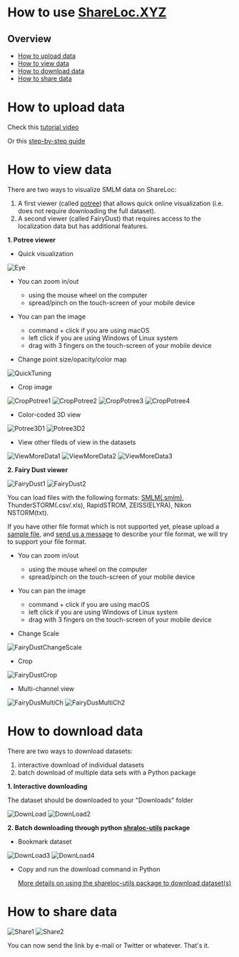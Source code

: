 # How to use [ShareLoc.XYZ](shareloc.xyz)
## Overview
* [How to upload data](#how-to-upload-data)
* [How to view data](#how-to-view-data)
* [How to download data](#how-to-download-data)
* [How to share data](#how-to-share-data)

# How to upload data

Check this [tutorial video](https://www.youtube.com/watch?v=tTOkqzr74wg)

Or this [step-by-step guide](https://slides.imjoy.io/?theme=white&slides=https://github.com/imodpasteur/ShareLoc.XYZ/blob/main/docs/how-to-upload-slides.md)

# How to view data

There are two ways to visualize SMLM data on ShareLoc: 
1. A first viewer (called [potree](https://github.com/potree/potree)) that allows quick online visualization (i.e. does not require downloading the full dataset).
2. A second viewer (called FairyDust) that requires access to the localization data but has additional features.


__1. Potree viewer__

* Quick visualization

![Eye](https://user-images.githubusercontent.com/56833522/189361693-185ab93e-9bfa-43d5-9480-ec149a4d07ca.png)

* You can zoom in/out 
  * using the mouse wheel on the computer 
  * spread/pinch on the touch-screen of your mobile device
* You can pan the image 
  * command + click if you are using macOS
  * left click if you are using Windows of Linux system
  * drag with 3 fingers on the touch-screen of your mobile device

* Change point size/opacity/color map

![QuickTuning](https://user-images.githubusercontent.com/56833522/189104817-9916f7dc-213a-4943-8297-f339c7da99bf.png)

* Crop image

![CropPotree1](https://user-images.githubusercontent.com/56833522/191026137-1487ad69-bae3-4a09-879c-d477e716ae0b.png)
![CropPotree2](https://user-images.githubusercontent.com/56833522/191026159-fc0caf83-382b-4bdf-b360-427b85b5a106.png)
![CropPotree3](https://user-images.githubusercontent.com/56833522/191026175-d2ebb750-c2b8-459f-9f3f-8c05ef3bb813.png)
![CropPotree4](https://user-images.githubusercontent.com/56833522/191026184-836ef5e8-1f01-4606-8732-5ea1d2b6bf92.png)


* Color-coded 3D view

![Potree3D1](https://user-images.githubusercontent.com/56833522/191027359-20effa3c-4e68-413f-a60c-8dfb06a49a2c.png)
![Potree3D2](https://user-images.githubusercontent.com/56833522/191027371-d398dbc0-0ffd-402d-ba02-7a582e2dd3ef.png)


* View other fileds of view in the datasets

![ViewMoreData1](https://user-images.githubusercontent.com/56833522/191019747-8d2d8387-4f77-49ce-af94-34ed545a373b.png)
![ViewMoreData2](https://user-images.githubusercontent.com/56833522/191019761-d49f5c9f-1920-4e1e-bc93-8d665377b89e.png)
![ViewMoreData3](https://user-images.githubusercontent.com/56833522/191019774-af3a121b-e9c1-4f45-867a-f362e8b406da.png)

__2. Fairy Dust viewer__

![FairyDust1](https://user-images.githubusercontent.com/56833522/191028971-22d513e1-2112-4ec3-bc37-3f1f9736f3c8.png)
![FairyDust2](https://user-images.githubusercontent.com/56833522/191030361-d3b41a17-f85a-4f26-a8ad-e2d7d801be1d.png)


You can load files with the following formats: [SMLM(.smlm)](https://github.com/imodpasteur/smlm-file-format), ThunderSTORM(.csv/.xls), RapidSTROM, ZEISS(ELYRA), Nikon NSTORM(txt).

If you have other file format which is not supported yet, please upload a [sample file](https://www.dropbox.com/request/IyZ7HkzHUpB0t5Mkp46l), and [send us a message](https://oeway.typeform.com/to/rdkPmd?typeform-source=shareloc.xyz) to describe your file format, we will try to support your file format.

* You can zoom in/out 
  * using the mouse wheel on the computer 
  * spread/pinch on the touch-screen of your mobile device
* You can pan the image 
  * command + click if you are using macOS
  * left click if you are using Windows of Linux system
  * drag with 3 fingers on the touch-screen of your mobile device

* Change Scale

![FairyDustChangeScale](https://user-images.githubusercontent.com/56833522/191032636-0ad0b481-4c13-4ef3-9ccb-df2d762fc5e0.png)

* Crop

![FairyDustCrop](https://user-images.githubusercontent.com/56833522/191032709-0e107b6c-eec7-441a-baf9-935cffb5ee45.png)

* Multi-channel view

![FairyDusMultiCh](https://user-images.githubusercontent.com/56833522/191032732-36ccd859-5f85-4aef-8414-57a97844d689.png)
![FairyDusMultiCh2](https://user-images.githubusercontent.com/56833522/191032741-c0776e2d-f54e-49d5-b679-6b6c2e65e37f.png)

# How to download data
There are two ways to download datasets: 
1. interactive download of individual datasets
2. batch download of multiple data sets with a Python package

__1. Interactive downloading__

The dataset should be downloaded to your  "Downloads" folder

![DownLoad](https://user-images.githubusercontent.com/56833522/191034255-9915989c-7fcb-4720-bef8-1c5dc67b6f96.png)
![DownLoad2](https://user-images.githubusercontent.com/56833522/191034266-a0920040-905f-4db7-be1c-edabff700eb6.png)

__2. Batch downloading through python [shraloc-utils](https://github.com/imodpasteur/shareloc-utils) package__

* Bookmark dataset

![DownLoad3](https://user-images.githubusercontent.com/56833522/191036647-ed94ef13-790d-4fe5-84b3-8f8f3723e39c.png)
![DownLoad4](https://user-images.githubusercontent.com/56833522/191036167-1ab24b9e-0d0c-4b9b-a6d8-3567de1fdfc3.png)

* Copy and run the download command in Python

  [More details on using the shareloc-utils package to download dataset(s)](https://github.com/imodpasteur/shareloc-utils#shareloc-utilities)

# How to share data

![Share1](https://user-images.githubusercontent.com/56833522/191036907-944ca0fa-094b-420e-aa40-d1d3245d80de.png)
![Share2](https://user-images.githubusercontent.com/56833522/191037526-5f8c1f18-10b6-408c-9582-3b1b769a9955.png)

You can now send the link by e-mail or Twitter or whatever. That's it.



